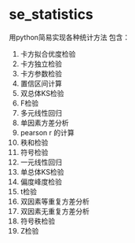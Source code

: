 # se_statistics
用python简易实现各种统计方法
包含：
1. 卡方拟合优度检验
2. 卡方独立检验
3. 卡方参数检验
4. 置信区间计算
5. 双总体KS检验
6. F检验
7. 多元线性回归
8. 单因素方差分析
9. pearson r 的计算
10. 秩和检验
11. 符号检验
12. 一元线性回归
13. 单总体KS检验
14. 偏度峰度检验
15. t检验
16. 双因素等重复方差分析
17. 双因素无重复方差分析
18. 符号秩检验
19. Z检验

